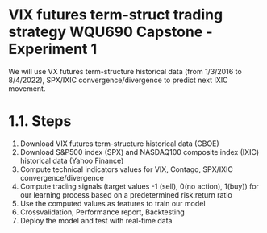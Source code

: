 # VIX futures term-struct trading strategy WQU690 Capstone - Experiment 1

We will use VX futures term-structure historical data (from 1/3/2016 to 8/4/2022), SPX/IXIC convergence/divergence to predict next IXIC movement.

# 1.1. Steps
1.   Download VIX futures term-structure historical data (CBOE)
2.   Download S&P500 index (SPX) and NASDAQ100 composite index (IXIC) historical data (Yahoo Finance)
3.   Compute technical indicators values for VIX, Contago, SPX/IXIC convergence/divergence
4.   Compute trading signals (target values -1 (sell), 0(no action), 1(buy)) for our learning process based on a predetermined risk:return ratio
5.   Use the computed values as features to train our model
6.   Crossvalidation, Performance report, Backtesting
7.   Deploy the model and test with real-time data